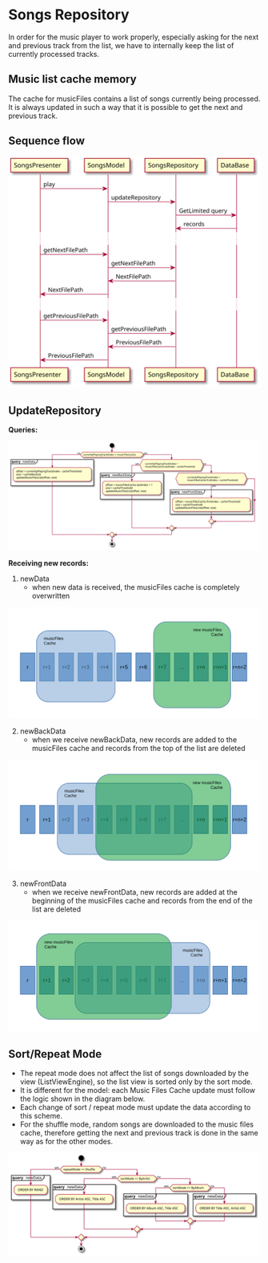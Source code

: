 # Songs Repository

In order for the music player to work properly, especially asking for the next and previous track from the list, we have to internally keep the list of currently processed tracks. 

## Music list cache memory

The cache for musicFiles contains a list of songs currently being processed. It is always updated in such a way that it is possible to get the next and previous track.

## Sequence flow 

![](./Images/update_data_sequence_flow.svg)

## UpdateRepository

**Queries:**

![](./Images/UpdateRepoQueries.svg)

**Receiving new records:**

1. newData
     - when new data is received, the musicFiles cache is completely overwritten 

![](./Images/newData.svg)

2. newBackData
     - when we receive newBackData, new records are added to the musicFiles cache and records from the top of the list are deleted 

![](./Images/newBackData.svg)

3. newFrontData
     - when we receive newFrontData, new records are added at the beginning of the musicFiles cache and records from the end of the list are deleted 

![](./Images/newFrontData.svg)

## Sort/Repeat Mode

  - The repeat mode does not affect the list of songs downloaded by the view (ListViewEngine), so the list view is sorted only by the sort mode.
  - It is different for the model: each Music Files Cache update must follow the logic shown in the diagram below.
  - Each change of sort / repeat mode must update the data according to this scheme.
  - For the shuffle mode, random songs are downloaded to the music files cache, therefore getting the next and previous track is done in the same way as for the other modes.

![](./Images/UpdateRepoSortRepeatModes.svg)
